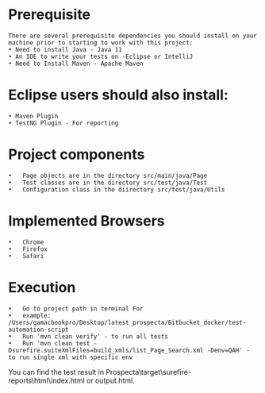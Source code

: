 Prerequisite
============
    There are several prerequisite dependencies you should install on your machine prior to starting to work with this project:
    • Need to install Java - Java 11
    • An IDE to write your tests on -Eclipse or IntelliJ
    • Need to Install Maven - Apache Maven

Eclipse users should also install:
============
    • Maven Plugin
    • TestNG Plugin - For reporting

Project components
==================
	•	Page objects are in the directory src/main/java/Page
	•	Test classes are in the directory src/test/java/Test
	•   Configuration class in the diirectory src/test/java/Utils

Implemented Browsers
====================
	•	Chrome
	•	Firefox
	•	Safari	

Execution
=========
	•	Go to project path in terminal For
	•	example: /Users/qamacbookpro/Desktop/latest_prospecta/Bitbucket_docker/test-automation-script
	•	Run 'mvn clean verify' - to run all tests
	•	Run 'mvn clean test -Dsurefire.suiteXmlFiles=build_xmls/list_Page_Search.xml -Denv=QAH' - to run single xml with specific env
You can find the test result in Prospecta\target\surefire-reports\html\index.html or output.html.


